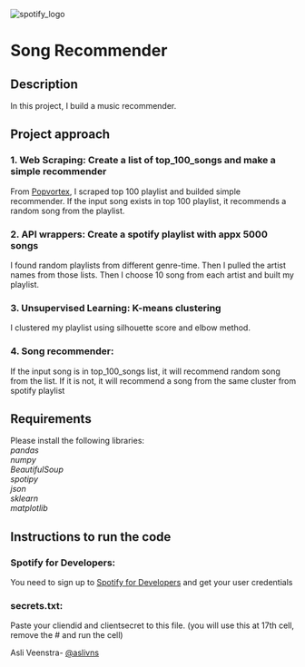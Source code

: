 ![spotify_logo](https://storage.googleapis.com/pr-newsroom-wp/1/2018/11/Spotify_Logo_RGB_Green.png)

# Song Recommender
## Description

In this project, I build a music recommender.


## Project approach

### 1. Web Scraping: Create a list of top_100_songs and make a simple recommender

From [Popvortex](www.popvortex.com), I scraped top 100 playlist and builded simple recommender. If the input song exists in top 100 playlist, it recommends a random song from the playlist.

### 2. API wrappers: Create a spotify playlist with appx 5000 songs

I found random playlists from different genre-time. Then I pulled the artist names from those lists. Then I choose 10 song from each artist and built my playlist.

### 3. Unsupervised Learning: K-means clustering

I clustered my playlist using silhouette score and elbow method.

### 4. Song recommender: 
If the input song is in top_100_songs list, it will recommend random song from the list. If it is not, it will recommend a song from the same cluster from spotify playlist


## Requirements

Please install the following libraries:\
*pandas*\
*numpy*\
*BeautifulSoup*\
*spotipy*\
*json*\
*sklearn*\
*matplotlib*


## Instructions to run the code

### Spotify for Developers:

You need to sign up to [Spotify for Developers](https://developer.spotify.com/) and get your user credentials 

### secrets.txt:

Paste your cliendid and clientsecret to this file. (you will use this at 17th cell, remove the # and run the cell)


Asli Veenstra- [@aslivns](https://github.com/aslivns/)
